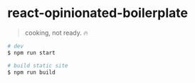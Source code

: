 # react-opinionated-boilerplate

> cooking, not ready. 🔥

```bash
# dev
$ npm run start

# build static site
$ npm run build
```
